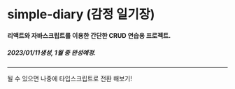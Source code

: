 # simple-diary (감정 일기장)
#### 리액트와 자바스크립트를 이용한 간단한 CRUD 연습용 프로젝트.
##### 2023/01/11생성, 1월 중 완성예정.
---
될 수 있으면 나중에 타입스크립트로 전환 해보기!

